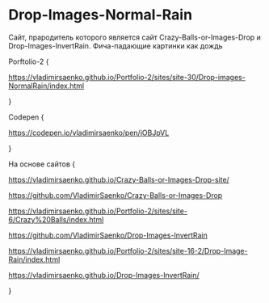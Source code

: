 # Drop-Images-Normal-Rain
 
Сайт, прародитель которого является сайт Crazy-Balls-or-Images-Drop и Drop-Images-InvertRain. Фича-падающие картинки как дождь

Porftolio-2 {

https://vladimirsaenko.github.io/Portfolio-2/sites/site-30/Drop-images-NormalRain/index.html

}

Codepen {

https://codepen.io/vladimirsaenko/pen/jOBJpVL

}

На основе сайтов {

https://vladimirsaenko.github.io/Crazy-Balls-or-Images-Drop-site/

https://github.com/VladimirSaenko/Crazy-Balls-or-Images-Drop

https://vladimirsaenko.github.io/Portfolio-2/sites/site-6/Crazy%20Balls/index.html

https://github.com/VladimirSaenko/Drop-Images-InvertRain

https://vladimirsaenko.github.io/Portfolio-2/sites/site-16-2/Drop-Image-Rain/index.html

https://vladimirsaenko.github.io/Drop-Images-InvertRain/

}
